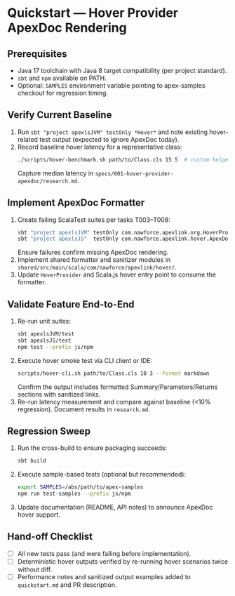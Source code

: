 # Quickstart — Hover Provider ApexDoc Rendering

## Prerequisites
- Java 17 toolchain with Java 8 target compatibility (per project standard).
- `sbt` and `npm` available on PATH.
- Optional: `SAMPLES` environment variable pointing to apex-samples checkout for regression timing.

## Verify Current Baseline
1. Run `sbt "project apexlsJVM" testOnly *Hover*` and note existing hover-related test output (expected to ignore ApexDoc today).
2. Record baseline hover latency for a representative class:
   ```bash
   ./scripts/hover-benchmark.sh path/to/Class.cls 15 5  # custom helper you create locally
   ```
   Capture median latency in `specs/001-hover-provider-apexdoc/research.md`.

## Implement ApexDoc Formatter
1. Create failing ScalaTest suites per tasks T003–T008:
   ```bash
   sbt "project apexlsJVM" testOnly com.nawforce.apexlink.org.HoverProviderApexDocTest
   sbt "project apexlsJS"  testOnly com.nawforce.apexlink.hover.ApexDocFormatterJSTest
   ```
   Ensure failures confirm missing ApexDoc rendering.
2. Implement shared formatter and sanitizer modules in `shared/src/main/scala/com/nawforce/apexlink/hover/`.
3. Update `HoverProvider` and Scala.js hover entry point to consume the formatter.

## Validate Feature End-to-End
1. Re-run unit suites:
   ```bash
   sbt apexlsJVM/test
   sbt apexlsJS/test
   npm test --prefix js/npm
   ```
2. Execute hover smoke test via CLI client or IDE:
   ```bash
   scripts/hover-cli.sh path/to/Class.cls 18 3 --format markdown
   ```
   Confirm the output includes formatted Summary/Parameters/Returns sections with sanitized links.
3. Re-run latency measurement and compare against baseline (<10% regression). Document results in `research.md`.

## Regression Sweep
1. Run the cross-build to ensure packaging succeeds:
   ```bash
   sbt build
   ```
2. Execute sample-based tests (optional but recommended):
   ```bash
   export SAMPLES=/abs/path/to/apex-samples
   npm run test-samples --prefix js/npm
   ```
3. Update documentation (README, API notes) to announce ApexDoc hover support.

## Hand-off Checklist
- [ ] All new tests pass (and were failing before implementation).
- [ ] Deterministic hover outputs verified by re-running hover scenarios twice without diff.
- [ ] Performance notes and sanitized output examples added to `quickstart.md` and PR description.

